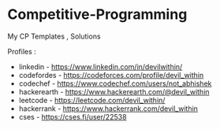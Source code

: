 # Competitive-Programming
My CP Templates , Solutions

Profiles : 
- linkedin - https://www.linkedin.com/in/devilwithin/
- codefordes -  https://codeforces.com/profile/devil_within
- codechef -    https://www.codechef.com/users/not_abhishek
- hackerearth - https://www.hackerearth.com/@devil_within
- leetcode -    https://leetcode.com/devil_within/
- hackerrank -  https://www.hackerrank.com/devil_within
- cses -        https://cses.fi/user/22538
